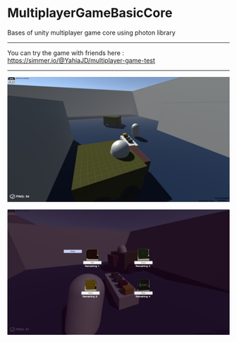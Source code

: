 # MultiplayerGameBasicCore
Bases of unity multiplayer game core using photon library 

_____________________________________________________________________________________



You can try the game with friends here : https://simmer.io/@YahiaJD/multiplayer-game-test



____________________________________________________________________________________
![alt text](https://github.com/YahiaDru001/MultiplayerGameBasicCore/blob/main/MultiplayerCoreSCRN1.jpg?raw=true)


![alt text](https://github.com/YahiaDru001/MultiplayerGameBasicCore/blob/main/MultiplayerCoreSCRN2.jpg?raw=true)


